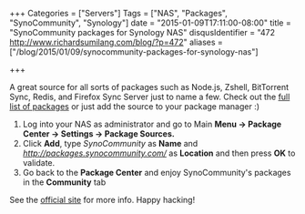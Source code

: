+++
Categories = ["Servers"]
Tags = ["NAS", "Packages", "SynoCommunity", "Synology"]
date = "2015-01-09T17:11:00-08:00"
title = "SynoCommunity packages for Synology NAS"
disqusIdentifier = "472 http://www.richardsumilang.com/blog/?p=472"
aliases = ["/blog/2015/01/09/synocommunity-packages-for-synology-nas"]

+++

[1]: https://synocommunity.com/packages "SynoCommunity Packages"
[2]: https://synocommunity.com/ "SynoCommunity"

A great source for all sorts of packages such as Node.js, Zshell, BitTorrent
Sync, Redis, and Firefox Sync Server just to name a few. Check out the
[full list of packages][1] or just add the source to your package manager :)

<!--more-->

1. Log into your NAS as administrator and go to Main **Menu → Package Center →
Settings → Package Sources.**
2. Click **Add**, type *SynoCommunity* as **Name** and
*<http://packages.synocommunity.com/>* as **Location** and then press **OK** to
validate.
3. Go back to the **Package Center** and enjoy SynoCommunity's packages in the
**Community** tab

See the [official site][2] for more info. Happy hacking!
